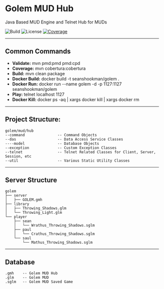 # Golem MUD Hub
Java Based MUD Engine and Telnet Hub for MUDs 

![Build](https://travis-ci.org/sshookman/ProjectRead.svg?branch=master) ![License](https://img.shields.io/badge/license-GPL%20v3-brightgreen.svg) [![Coverage](https://codecov.io/gh/sshookman/ProjectRead/branch/master/graph/badge.svg)](https://codecov.io/gh/sshookman/ProjectRead)

---

Common Commands
---

- **Validate:**       mvn pmd:pmd pmd:cpd
- **Coverage:**       mvn cobertura:cobertura
- **Build:**          mvn clean package
- **Docker Build:**   docker build -t seanshookman/golem .
- **Docker Run:**     docker run --name golem -d -p 1127:1127 seanshookman/golem
- **Play:**           telnet localhost 1127
- **Docker Kill:**    docker ps -aq | xargs docker kill | xargs docker rm

---

Project Structure:
---

```
golem/mud/hub
--command               -- Command Objects
--das					-- Data Access Service Classes
----model				-- Database Objects
--exception 			-- Custom Exception Classes
--telnet				-- Telnet Related Classes for Client, Server, Session, etc
--util                  -- Various Static Utility Classes
```

---

Server Structure
---

```
golem
├── server 
│   ├── GOLEM.gmh 
├── library
│   ├── Throwing_Shadows.glm
│   └── Throwing_Light.glm
└── player
    ├── sean
    │   └── Wrathus_Throwing_Shadows.sglm
    ├── paul
    │   └── Crathus_Throwing_Shadows.sglm
    └── saul
        └── Mathus_Throwing_Shadows.sglm
```

---

Database
---

```
.gmh    -- Golem MUD Hub
.glm    -- Golem MUD
.sglm   -- Golem MUD Saved Game
```
